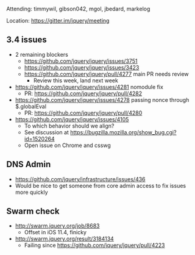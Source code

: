 Attending: timmywil, gibson042, mgol, jbedard, markelog

Location: https://gitter.im/jquery/meeting

## 3.4 issues 
* 2 remaining blockers
  - https://github.com/jquery/jquery/issues/3751
  - https://github.com/jquery/jquery/issues/3423
  - https://github.com/jquery/jquery/pull/4277 main PR needs review
    * Review this week, land next week
* https://github.com/jquery/jquery/issues/4281 nomodule fix
  - PR: https://github.com/jquery/jquery/pull/4282
* https://github.com/jquery/jquery/issues/4278 passing nonce through $.globalEval
  - PR: https://github.com/jquery/jquery/pull/4280
* https://github.com/jquery/jquery/issues/4105
  - To which behavior should we align?
  - See discussion at https://bugzilla.mozilla.org/show_bug.cgi?id=1520264 
  - Open issue on Chrome and csswg

## DNS Admin
* https://github.com/jquery/infrastructure/issues/436
* Would be nice to get someone from core admin access to fix issues more quickly

## Swarm check
* http://swarm.jquery.org/job/8683 
  - Offset in iOS 11.4, finicky
* http://swarm.jquery.org/result/3184134
  - Failing since https://github.com/jquery/jquery/pull/4223 
